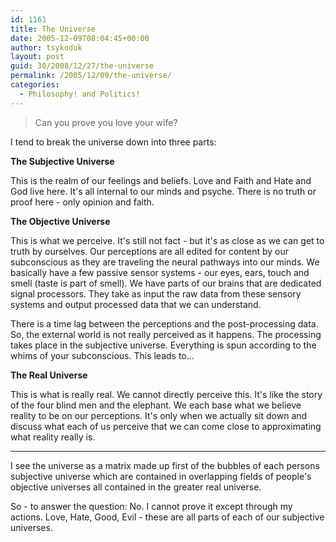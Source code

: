 ```yaml
---
id: 1161
title: The Universe
date: 2005-12-09T08:04:45+00:00
author: tsykoduk
layout: post
guid: 30/2008/12/27/the-universe
permalink: /2005/12/09/the-universe/
categories:
  - Philosophy! and Politics!
---
```

<blockquote>Can you prove you love your wife?
<br />
</blockquote>

<p>I tend to break the universe down into three parts:</p>


<p><strong>The Subjective Universe</strong></p>


<p>This is the realm of our feelings and beliefs. Love and Faith and Hate and God live here. It's all internal to our minds and psyche. There is no truth or proof here - only opinion and faith.</p>


<p><strong>The Objective Universe</strong></p>


<p>This is what we perceive. It's still not fact - but it's as close as we can get to truth by ourselves. Our perceptions are all edited for content by our subconscious as they are traveling the neural pathways into our minds. We basically have a few passive sensor systems - our eyes, ears, touch and smell (taste is part of smell). We have parts of our brains that are dedicated signal processors. They take as input the raw data from these sensory systems and output processed data that we can understand.</p>


<p>There is a time lag between the perceptions and the post-processing data. So, the external world is not really perceived as it happens. The processing takes place in the subjective universe. Everything is spun according to the whims of your subconscious. This leads to...</p>


<p><strong>The Real Universe</strong></p>


<p>This is what is really real. We cannot directly perceive this. It's like the story of the four blind men and the elephant. We each base what we believe reality to be on our perceptions. It's only when we actually sit down and discuss what each of us perceive that we can come close to approximating what reality really is.</p>


<hr />

<p>I see the universe as a matrix made up first of the bubbles of each persons subjective universe which are contained in overlapping fields of people's objective universes all contained in the greater real universe.</p>


<p>So - to answer the question: No. I cannot prove it except through my actions. Love, Hate, Good, Evil - these are all parts of each of our subjective universes.</p>